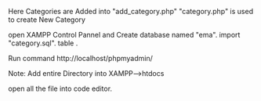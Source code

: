 Here Categories are Added  into "add_category.php"
"category.php" is used to create New Category


open XAMPP Control Pannel and Create database named "ema".
import "category.sql". table .

Run command http://localhost/phpmyadmin/

Note: Add entire Directory into XAMPP-->htdocs

open all the file into code editor.
